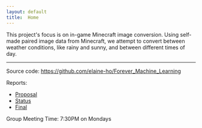 ```yaml
---
layout: default
title:  Home
---
```


This project's focus is on in-game Minecraft image conversion. Using self-made paired image data from Minecraft, we attempt to convert between weather conditions, like rainy and sunny, and between different times of day. 

---

Source code: https://github.com/elaine-ho/Forever_Machine_Learning

Reports:

- [Proposal](proposal.html)
- [Status](status.html)
- [Final](final.html)

Group Meeting Time: 7:30PM on Mondays
